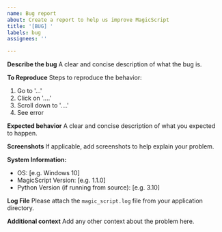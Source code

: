 ```yaml
---
name: Bug report
about: Create a report to help us improve MagicScript
title: '[BUG] '
labels: bug
assignees: ''

---
```


**Describe the bug**
A clear and concise description of what the bug is.

**To Reproduce**
Steps to reproduce the behavior:
1. Go to '...'
2. Click on '....'
3. Scroll down to '....'
4. See error

**Expected behavior**
A clear and concise description of what you expected to happen.

**Screenshots**
If applicable, add screenshots to help explain your problem.

**System Information:**
 - OS: [e.g. Windows 10]
 - MagicScript Version: [e.g. 1.1.0]
 - Python Version (if running from source): [e.g. 3.10]

**Log File**
Please attach the `magic_script.log` file from your application directory.

**Additional context**
Add any other context about the problem here.
